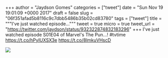 
+++
author = "Jaydson Gomes"
categories = ["tweet"]
date = "Sun Nov 19 19:01:09 +0000 2017"
draft = false
slug = "06f351afad5b8116c9c7dbb5486b35b02cd83780"
tags = ["tweet"]
title = """I've just watched episode..."""
tweet = true
micro = true
tweet_url = "https://twitter.com/jaydson/status/932322874832183296"
+++
I've just watched episode S01E04 of Marvel's The Pun...! #tvtime https://t.co/hPyIUXSX3e https://t.co/8lmkuVHscD

![](/images/tweet-media/932322874832183296-DPBGtgYXkAAPu1i.jpg)